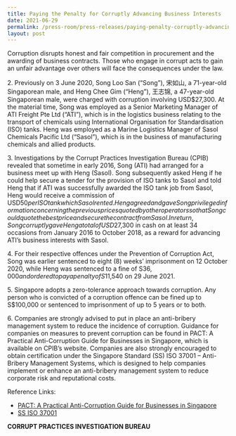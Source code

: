 ```yaml
---
title: Paying the Penalty for Corruptly Advancing Business Interests
date: 2021-06-29
permalink: /press-room/press-releases/paying-penalty-corruptly-advancing-business-interests
layout: post
---
```

Corruption disrupts honest and fair competition in procurement and the awarding of business contracts. Those who engage in corrupt acts to gain an unfair advantage over others will face the consequences under the law.

2\.         Previously on 3 June 2020, Song Loo San (“Song”), 宋如山, a 71-year-old Singaporean male, and Heng Chee Gim (“Heng”), 王志锦, a 47-year-old Singaporean male, were charged with corruption involving USD$27,300. At the material time, Song was employed as a Senior Marketing Manager of ATI Freight Pte Ltd (“ATI”), which is in the logistics business relating to the transport of chemicals using International Organisation for Standardisation (ISO) tanks. Heng was employed as a Marine Logistics Manager of Sasol Chemicals Pacific Ltd (“Sasol”), which is in the business of manufacturing chemicals and allied products.

3\.         Investigations by the Corrupt Practices Investigation Bureau (CPIB) revealed that sometime in early 2016, Song (ATI) had arranged for a business meet up with Heng (Sasol). Song subsequently asked Heng if he could help secure a tender for the provision of ISO tanks to Sasol and told Heng that if ATI was successfully awarded the ISO tank job from Sasol, Heng would receive a commission of USD$50 per ISO tank which Sasol rented. Heng agreed and gave Song privileged information concerning the previous prices quoted by other operators so that Song could quote the best price and secure the contract from Sasol. In return, Song corruptly gave Heng a total of USD$27,300 in cash on at least 34 occasions from January 2016 to October 2018, as a reward for advancing ATI’s business interests with Sasol.

4\.         For their respective offences under the Prevention of Corruption Act, Song was earlier sentenced to eight (8) weeks’ imprisonment on 12 October 2020, while Heng was sentenced to a fine of S$36,000 and ordered to pay a penalty of S$11,540 on 29 June 2021.

5\.         Singapore adopts a zero-tolerance approach towards corruption. Any person who is convicted of a corruption offence can be fined up to S$100,000 or sentenced to imprisonment of up to 5 years or to both. 

6\.         Companies are strongly advised to put in place an anti-bribery management system to reduce the incidence of corruption. Guidance for companies on measures to prevent corruption can be found in PACT: A Practical Anti-Corruption Guide for Businesses in Singapore, which is available on CPIB’s website. Companies are also strongly encouraged to obtain certification under the Singapore Standard (SS) ISO 37001 – Anti-Bribery Management Systems, which is designed to help companies implement or enhance an anti-bribery management system to reduce corporate risk and reputational costs. 

Reference Links:

* [PACT: A Practical Anti-Corruption Guide for Businesses in Singapore](/research-room/publications/anti-corruption-guide-for-businesses/)<br>
* [SS ISO 37001](/research-room/publications/ss-iso-37001/)


**CORRUPT PRACTICES INVESTIGATION BUREAU**
